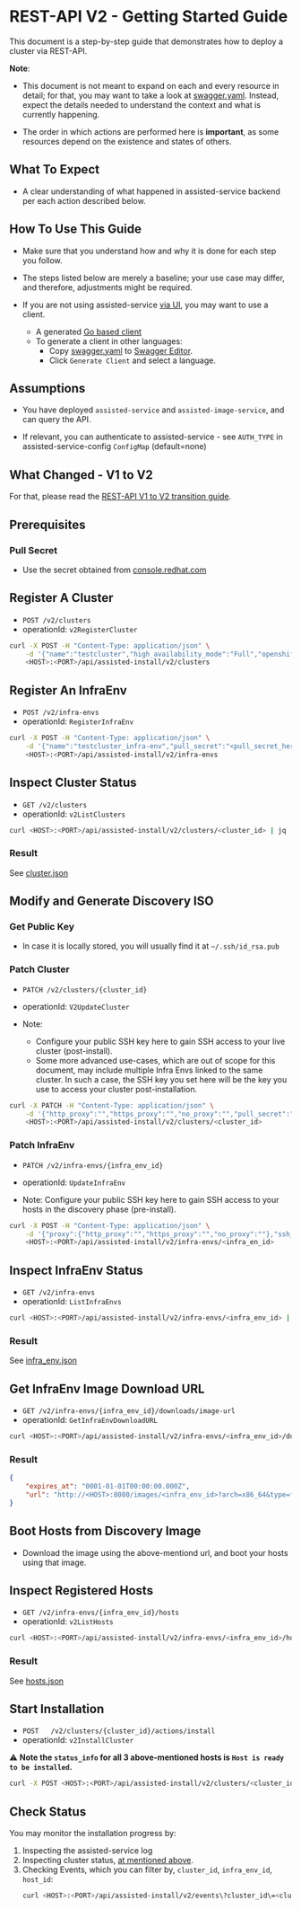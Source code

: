 # REST-API V2 - Getting Started Guide

This document is a step-by-step guide that demonstrates how to deploy a cluster via REST-API.

**Note**:
* This document is not meant to expand on each and every resource in detail; for that, you may want to take a look at [swagger.yaml](../../swagger.yaml). Instead, expect the details needed to understand the context and what is currently happening.

* The order in which actions are performed here is **important**, as some resources depend on the existence and states of others.

## What To Expect
* A clear understanding of what happened in assisted-service backend per each action described below.

## How To Use This Guide
* Make sure that you understand how and why it is done for each step you follow.

* The steps listed below are merely a baseline; your use case may differ, and therefore, adjustments might be required.

* If you are not using assisted-service [via UI](https://github.com/openshift-assisted/assisted-ui-lib), you may want to use a client.
    * A generated [Go based client](../../client)
    * To generate a client in other languages:
        * Copy [swagger.yaml](../../swagger.yaml) to [Swagger Editor](https://editor.swagger.io/).
        * Click `Generate Client` and select a language.

## Assumptions
* You have deployed `assisted-service` and `assisted-image-service`, and can query the API.

* If relevant, you can authenticate to assisted-service - see `AUTH_TYPE` in assisted-service-config `ConfigMap` (default=none)

## What Changed - V1 to V2 
For that, please read the [REST-API V1 to V2 transition guide](rest-api-v1-v2-transition-guide.md).

## Prerequisites

### Pull Secret

* Use the secret obtained from [console.redhat.com](https://console.redhat.com/openshift/install/pull-secret)

## Register A Cluster

* `POST /v2/clusters`
* operationId: `v2RegisterCluster`

```bash
curl -X POST -H "Content-Type: application/json" \
    -d '{"name":"testcluster","high_availability_mode":"Full","openshift_version":"4.8","pull_secret":<pull_secret_here>,"base_dns_domain":"redhat.com"}' \
    <HOST>:<PORT>/api/assisted-install/v2/clusters
```

## Register An InfraEnv
* `POST /v2/infra-envs`
* operationId: `RegisterInfraEnv`

```bash
curl -X POST -H "Content-Type: application/json" \
    -d '{"name":"testcluster_infra-env","pull_secret":"<pull_secret_here>","cluster_id":"<cluster_id>","openshift_version":"4.8"}' \
    <HOST>:<PORT>/api/assisted-install/v2/infra-envs
```

## Inspect Cluster Status

* `GET /v2/clusters`
* operationId: `v2ListClusters`
```bash
curl <HOST>:<PORT>/api/assisted-install/v2/clusters/<cluster_id> | jq '.'
```
### Result
See [cluster.json](samples/cluster.json)

## Modify and Generate Discovery ISO

### Get Public Key
* In case it is locally stored, you will usually find it at `~/.ssh/id_rsa.pub`

### Patch Cluster
* `PATCH /v2/clusters/{cluster_id}`
* operationId: `V2UpdateCluster`


* Note:
  - Configure your public SSH key here to gain SSH access to your live cluster (post-install).
  - Some more advanced use-cases, which are out of scope for this document, may include multiple Infra Envs linked to the same cluster. In such a case, the SSH key you set here will be the key you use to access your cluster post-installation.



```bash
curl -X PATCH -H "Content-Type: application/json" \
    -d '{"http_proxy":"","https_proxy":"","no_proxy":"","pull_secret":"","ssh_public_key":"<public_key_here>"}' \
    <HOST>:<PORT>/api/assisted-install/v2/clusters/<cluster_id>
```

### Patch InfraEnv
* `PATCH /v2/infra-envs/{infra_env_id}`
* operationId: `UpdateInfraEnv`


* Note: Configure your public SSH key here to gain SSH access to your hosts in the discovery phase (pre-install).

```bash
curl -X POST -H "Content-Type: application/json" \
    -d '{"proxy":{"http_proxy":"","https_proxy":"","no_proxy":""},"ssh_authorized_key":"<public_key_here>","pull_secret":"","image_type":"full-iso"}' \
    <HOST>:<PORT>/api/assisted-install/v2/infra-envs/<infra_en_id>
```

## Inspect InfraEnv Status
* `GET /v2/infra-envs`
* operationId: `ListInfraEnvs`
```bash
curl <HOST>:<PORT>/api/assisted-install/v2/infra-envs/<infra_env_id> | jq '.'
```
### Result
See [infra_env.json](samples/infra_env.json)

## Get InfraEnv Image Download URL
* `GET /v2/infra-envs/{infra_env_id}/downloads/image-url`
* operationId: `GetInfraEnvDownloadURL`

```bash
curl <HOST>:<PORT>/api/assisted-install/v2/infra-envs/<infra_env_id>/downloads/image-url | jq '.url'
```

### Result
```json
{
    "expires_at": "0001-01-01T00:00:00.000Z",
    "url": "http://<HOST>:8080/images/<infra_env_id>?arch=x86_64&type=full-iso&version=4.8"
}
```

## Boot Hosts from Discovery Image
* Download the image using the above-mentiond url, and boot your hosts using that image.

## Inspect Registered Hosts
* `GET /v2/infra-envs/{infra_env_id}/hosts`
* operationId: `v2ListHosts`

```bash
curl <HOST>:<PORT>/api/assisted-install/v2/infra-envs/<infra_env_id>/hosts  | jq '.'
```

### Result
See [hosts.json](samples/hosts.json)

## Start Installation
* `POST   /v2/clusters/{cluster_id}/actions/install`
* operationId: `v2InstallCluster`

:warning: **Note the `status_info` for all 3 above-mentioned hosts is `Host is ready to be installed`.**

```bash
curl -X POST <HOST>:<PORT>/api/assisted-install/v2/clusters/<cluster_id>/actions/install
```

## Check Status
You may monitor the installation progress by:
1. Inspecting the assisted-service log
2. Inspecting cluster status, [at mentioned above](#Inspect_Cluster_Status).
3. Checking Events, which you can filter by, `cluster_id`, `infra_env_id`, `host_id`:
    ```bash
    curl <HOST>:<PORT>/api/assisted-install/v2/events\?cluster_id\=<cluster_id>
    ```   


